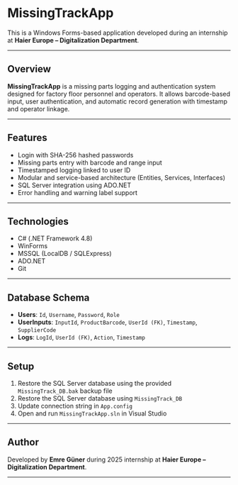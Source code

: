 # MissingTrackApp

This is a Windows Forms-based application developed during an internship at **Haier Europe – Digitalization Department**.

---

## Overview

**MissingTrackApp** is a missing parts logging and authentication system designed for factory floor personnel and operators. It allows barcode-based input, user authentication, and automatic record generation with timestamp and operator linkage.

---

## Features

- Login with SHA-256 hashed passwords  
- Missing parts entry with barcode and range input  
- Timestamped logging linked to user ID  
- Modular and service-based architecture (Entities, Services, Interfaces)  
- SQL Server integration using ADO.NET  
- Error handling and warning label support

---

## Technologies

- C# (.NET Framework 4.8)  
- WinForms  
- MSSQL (LocalDB / SQLExpress)  
- ADO.NET  
- Git

---

## Database Schema

- **Users**: `Id`, `Username`, `Password`, `Role`  
- **UserInputs**: `InputId`, `ProductBarcode`, `UserId (FK)`, `Timestamp`, `SupplierCode`  
- **Logs**: `LogId`, `UserId (FK)`, `Action`, `Timestamp`

---

## Setup

1. Restore the SQL Server database using the provided `MissingTrack_DB.bak` backup file
2. Restore the SQL Server database using `MissingTrack_DB`
3. Update connection string in `App.config`
4. Open and run `MissingTrackApp.sln` in Visual Studio

---

## Author

Developed by **Emre Güner** during 2025 internship at **Haier Europe – Digitalization Department**.

---
